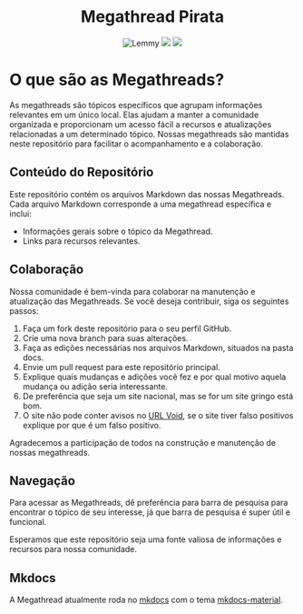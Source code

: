 <h1 align="center">Megathread Pirata</h1>
<div align="center">
    <img alt="Lemmy" src="https://img.shields.io/lemmy/pirataria%40lemmy.dbzer0.com">
    <img src="https://img.shields.io/github/last-commit/c-pirataria/megathread" />
    <img src="https://img.shields.io/github/license/c-pirataria/megathread" />
</div>

# O que são as Megathreads?

As megathreads são tópicos específicos que agrupam informações relevantes em um único local. Elas ajudam a manter a comunidade organizada e proporcionam um acesso fácil a recursos e atualizações relacionadas a um determinado tópico. Nossas megathreads são mantidas neste repositório para facilitar o acompanhamento e a colaboração.

## Conteúdo do Repositório

Este repositório contém os arquivos Markdown das nossas Megathreads. Cada arquivo Markdown corresponde a uma megathread específica e inclui:

- Informações gerais sobre o tópico da Megathread.
- Links para recursos relevantes.

## Colaboração

Nossa comunidade é bem-vinda para colaborar na manutenção e atualização das Megathreads. Se você deseja contribuir, siga os seguintes passos:

1. Faça um fork deste repositório para o seu perfil GitHub.
2. Crie uma nova branch para suas alterações.
3. Faça as edições necessárias nos arquivos Markdown, situados na pasta docs.
4. Envie um pull request para este repositório principal.
5. Explique quais mudanças e adições você fez e por qual motivo aquela mudança ou adição seria interessante.
6. De preferência que seja um site nacional, mas se for um site gringo está bom.
7. O site não pode conter avisos no [URL Void](https://www.urlvoid.com/), se o site tiver falso positivos explique por que é um falso positivo.

Agradecemos a participação de todos na construção e manutenção de nossas megathreads.

## Navegação

Para acessar as Megathreads, dê preferência para barra de pesquisa para encontrar o tópico de seu interesse, já que barra de pesquisa é super útil e funcional.

Esperamos que este repositório seja uma fonte valiosa de informações e recursos para nossa comunidade.

## Mkdocs

A Megathread atualmente roda no [mkdocs](https://www.mkdocs.org/) com o tema [mkdocs-material](https://squidfunk.github.io/mkdocs-material/).